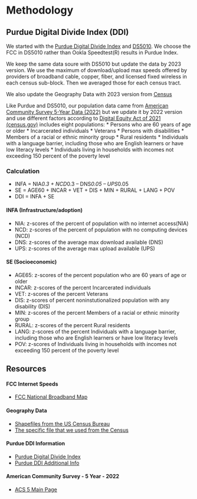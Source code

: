 # Methodology

## Purdue Digital Divide Index (DDI)

We started with the [Purdue Digital Divide Index](https://storymaps.arcgis.com/stories/8ad45c48ba5c43d8ad36240ff0ea0dc7) and [DS5010](https://github.com/ds5010/broadband-3/tree/main). We choose the FCC in DS5010 rather than Ookla Speedtest(R)  results in Purdue Index.

We keep the same data soure with DS5010 but update the data by 2023 version. We use the maximum of download/upload max speeds offered by providers of broadband cable, copper, fiber, and licensed fixed wireless in each census sub-block. Then we averaged those for each census tract.

We also update the Geography Data with 2023 version from [Census](https://www2.census.gov/geo/tiger/TIGER2023/TABBLOCK20/tl_2023_78_tabblock20.zip)

Like Purdue and DS5010, our population data came from [American Community Survey 5-Year Data (2022)](https://www.census.gov/data/developers/data-sets/acs-5year.html) but we update it by 2022 version and use different factors according to [Digital Equity Act of 2021 (census.gov)](https://www.census.gov/programs-surveys/community-resilience-estimates/partnerships/ntia/digital-equity.html) includes eight populations: 
    * Persons who are 60 years of age or older
    * Incarcerated individuals
    * Veterans
    * Persons with disabilities
    * Members of a racial or ethnic minority group
    * Rural residents
    * Individuals with a language barrier, including those who are English learners or have low literacy levels
    * Individuals living in households with incomes not exceeding 150 percent of the poverty level
    



### Calculation

* INFA = NIA*0.3 + NCD*0.3 – DNS*0.05 – UPS*0.05
* SE = AGE60 + INCAR + VET + DIS + MIN + RURAL + LANG + POV 
* DDI = INFA + SE

#### INFA (Infrastructure/adoption)
* NIA: z-scores of the percent of population with no internet access(NIA)
* NCD: z-scores of the percent of population with no computing devices (NCD)
* DNS: z-scores of the average max download available (DNS)
* UPS: z-scores of the average max upload available (UPS)

#### SE (Socioeconomic)
* AGE65: z-scores of the percent population who are 60 years of age or older
* INCAR: z-scores of the percent Incarcerated individuals
* VET: z-scores of the percent Veterans
* DIS: z-scores of percent noninstutionalized population with any disability (DIS)
* MIN: z-scores of the percent  Members of a racial or ethnic minority group
* RURAL: z-scores of the percent Rural residents
* LANG: z-scores of the percent Individuals with a language barrier, including those who are English learners or have low literacy levels
* POV: z-scores of Individuals living in households with incomes not exceeding 150 percent of the poverty level





## Resources

#### FCC Internet Speeds
* [FCC National Broadband Map](https://broadbandmap.fcc.gov/data-download/nationwide-data?version=jun2023)

#### Geography Data
* [Shapefiles from the US Census Bureau](https://www.census.gov/geographies/mapping-files/time-series/geo/tiger-line-file.html)
* [The specific file that we used from the Census](https://www2.census.gov/geo/tiger/TIGER2023/TABBLOCK20/tl_2023_78_tabblock20.zip)

#### Purdue DDI Information
* [Purdue Digital Divide Index](https://storymaps.arcgis.com/stories/8ad45c48ba5c43d8ad36240ff0ea0dc7)
* [Purdue DDI Additional Info](https://pcrd.purdue.edu/ruralindianastats/broadband/ddi.php?variable=ddi-overview&county=Adams)

#### American Community Survey - 5 Year - 2022
* [ACS 5 Main Page](https://www.census.gov/data/developers/data-sets/acs-5year.html)